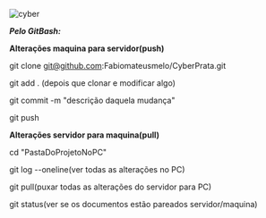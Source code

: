 ![cyber](https://user-images.githubusercontent.com/105231558/184431051-5a09599f-be7e-4be4-99b5-cda8fb39526d.png)

***Pelo GitBash:***

**Alterações maquina para servidor(push)**

git clone git@github.com:Fabiomateusmelo/CyberPrata.git

git add . (depois que clonar e modificar algo)

git commit -m "descrição daquela mudança"

git push

**Alterações servidor para maquina(pull)**

cd "PastaDoProjetoNoPC"

git log --oneline(ver todas as alterações no PC)

git pull(puxar todas as alterações do servidor para PC)

git status(ver se os documentos estão pareados servidor/maquina)
